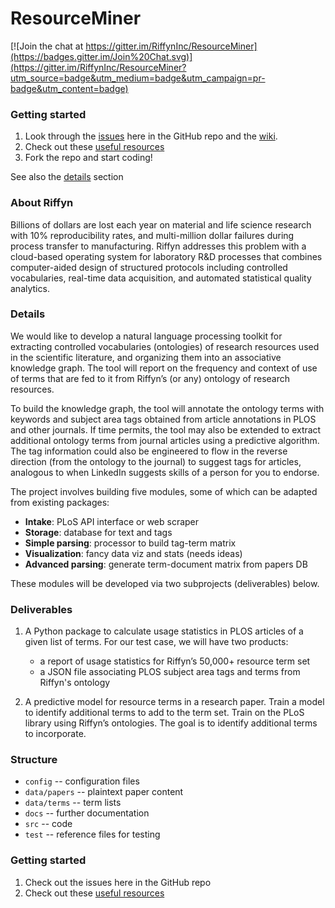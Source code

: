# ResourceMiner

[![Join the chat at https://gitter.im/RiffynInc/ResourceMiner](https://badges.gitter.im/Join%20Chat.svg)](https://gitter.im/RiffynInc/ResourceMiner?utm_source=badge&utm_medium=badge&utm_campaign=pr-badge&utm_content=badge)

### Getting started

1. Look through the [issues](https://github.com/RiffynInc/ResourceMiner/issues) here in the GitHub repo and the [wiki](https://github.com/RiffynInc/ResourceMiner/wiki).
2. Check out these [useful resources](https://github.com/RiffynInc/ResourceMiner/wiki/Useful-Resources)
3. Fork the repo and start coding!

See also the [details](#details) section

### About Riffyn

Billions of dollars are lost each year on material and life science research with 10% reproducibility rates, and multi-million dollar failures during process transfer to manufacturing. Riffyn addresses this problem with a cloud-based operating system for laboratory R&D processes that combines computer-aided design of structured protocols including controlled vocabularies, real-time data acquisition, and automated statistical quality analytics.

### Details

We would like to develop a natural language processing toolkit for extracting controlled vocabularies (ontologies) of research resources used in the scientific literature, and organizing them into an associative knowledge graph. The tool will report on the frequency and context of use of terms that are fed to it from Riffyn’s (or any) ontology of research resources.

To build the knowledge graph, the tool will annotate the ontology terms with keywords and subject area tags obtained from article annotations in PLOS and other journals. If time permits, the tool may also be extended to extract additional ontology terms from journal articles using a predictive algorithm. The tag information could also be engineered to flow in the reverse direction (from the ontology to the journal) to suggest tags for articles, analogous to when LinkedIn suggests skills of a person for you to endorse.

The project involves building five modules, some of which can be adapted from existing packages:

* **Intake**: PLoS API interface or web scraper
* **Storage**: database for text and tags
* **Simple parsing**: processor to build tag-term matrix
* **Visualization**: fancy data viz and stats (needs ideas)
* **Advanced parsing**: generate term-document matrix from papers DB

These modules will be developed via two subprojects (deliverables) below.

### Deliverables

1. A Python package to calculate usage statistics in PLOS articles of a given list of terms. For our test case, we will have two products:
    * a report of usage statistics for Riffyn’s 50,000+ resource term set
    * a JSON file associating PLOS subject area tags and terms from Riffyn's ontology

2. A predictive model for resource terms in a research paper. Train a model to identify additional terms to add to the term set. Train on the PLoS library using Riffyn’s ontologies. The goal is to identify additional terms to incorporate.

### Structure

* `config` -- configuration files
* `data/papers` -- plaintext paper content
* `data/terms` -- term lists
* `docs` -- further documentation
* `src` -- code
* `test` -- reference files for testing

### Getting started

1. Check out the issues here in the GitHub repo
2. Check out these [useful resources](https://github.com/RiffynInc/ResourceMiner/wiki/Useful-Resources)

